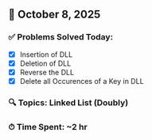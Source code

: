 ## 📅 October 8, 2025

### ✅ Problems Solved Today:
- [x] Insertion of DLL
- [x] Deletion of DLL
- [x] Reverse the DLL
- [x] Delete all Occurences of a Key in DLL

### 🔍 Topics: Linked List (Doubly)
### ⏱ Time Spent: ~2 hr
